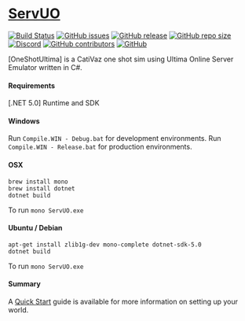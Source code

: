 # [ServUO]

[![Build Status](https://travis-ci.com/ServUO/ServUO.svg?branch=master)](https://travis-ci.com/ServUO/ServUO)
[![GitHub issues](https://img.shields.io/github/issues/servuo/servuo.svg)](https://github.com/ServUO/ServUO/issues)
[![GitHub release](https://img.shields.io/github/release/servuo/servuo.svg)](https://github.com/ServUO/ServUO/releases)
[![GitHub repo size](https://img.shields.io/github/repo-size/servuo/servuo.svg)](https://github.com/ServUO/ServUO/)
[![Discord](https://img.shields.io/discord/110970849628000256.svg)](https://discord.gg/0cQjvnFUN26nRt7y)
[![GitHub contributors](https://img.shields.io/github/contributors/servuo/servuo.svg)](https://github.com/ServUO/ServUO/graphs/contributors)
[![GitHub](https://img.shields.io/github/license/servuo/servuo.svg?color=a)](https://github.com/ServUO/ServUO/blob/master/LICENSE)


[OneShotUltima] is a CatiVaz one shot sim using Ultima Online Server Emulator written in C#.


#### Requirements

[.NET 5.0] Runtime and SDK


#### Windows

Run `Compile.WIN - Debug.bat` for development environments.
Run `Compile.WIN - Release.bat` for production environments.


#### OSX
```
brew install mono
brew install dotnet
dotnet build
```
To run `mono ServUO.exe`


#### Ubuntu / Debian
```
apt-get install zlib1g-dev mono-complete dotnet-sdk-5.0 
dotnet build
```
To run `mono ServUO.exe`


#### Summary

A [Quick Start] guide is available for more information on setting up your world.

   [ServUO]: <https://www.servuo.com>
   [Quick Start]: <https://www.servuo.com/wiki/startup/>
   [.NET Framework 5.0]: <https://dotnet.microsoft.com/download>
